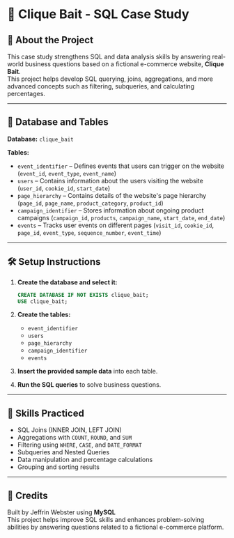 # 🍔 Clique Bait - SQL Case Study

## 🚀 About the Project

This case study strengthens SQL and data analysis skills by answering real-world business questions based on a fictional e-commerce website, **Clique Bait**.  
This project helps develop SQL querying, joins, aggregations, and more advanced concepts such as filtering, subqueries, and calculating percentages.

---

## 📂 Database and Tables

**Database:** `clique_bait`

**Tables:**
- `event_identifier` – Defines events that users can trigger on the website (`event_id`, `event_type`, `event_name`)
- `users` – Contains information about the users visiting the website (`user_id`, `cookie_id`, `start_date`)
- `page_hierarchy` – Contains details of the website's page hierarchy (`page_id`, `page_name`, `product_category`, `product_id`)
- `campaign_identifier` – Stores information about ongoing product campaigns (`campaign_id`, `products`, `campaign_name`, `start_date`, `end_date`)
- `events` – Tracks user events on different pages (`visit_id`, `cookie_id`, `page_id`, `event_type`, `sequence_number`, `event_time`)

---

## 🛠️ Setup Instructions

1. **Create the database and select it:**

    ```sql
    CREATE DATABASE IF NOT EXISTS clique_bait;
    USE clique_bait;
    ```

2. **Create the tables:**
    - `event_identifier`
    - `users`
    - `page_hierarchy`
    - `campaign_identifier`
    - `events`

3. **Insert the provided sample data** into each table.

4. **Run the SQL queries** to solve business questions.

---

## 🧠 Skills Practiced

- SQL Joins (INNER JOIN, LEFT JOIN)
- Aggregations with `COUNT`, `ROUND`, and `SUM`
- Filtering using `WHERE`, `CASE`, and `DATE_FORMAT`
- Subqueries and Nested Queries
- Data manipulation and percentage calculations
- Grouping and sorting results

---

## 📢 Credits

Built by Jeffrin Webster using **MySQL**  
This project helps improve SQL skills and enhances problem-solving abilities by answering questions related to a fictional e-commerce platform.
